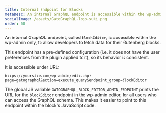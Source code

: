 ```yaml
---
title: Internal Endpoint for Blocks
metaDesc: An internal GraphQL endpoint is accessible within the wp-admin only, to allow developers to fetch data for their Gutenberg blocks.
socialImage: /assets/GatoGraphQL-logo-suki.png
order: 58
---
```


An internal GraphQL endpoint, called `blockEditor`, is accessible within the wp-admin only, to allow developers to fetch data for their Gutenberg blocks.

This endpoint has a pre-defined configuration (i.e. it does not have the user preferences from the plugin applied to it), so its behavior is consistent.

It is accessible under URL:

```apacheconf
https://yoursite.com/wp-admin/edit.php?page=gatographql&action=execute_query&endpoint_group=blockEditor
```

The global JS variable `GATOGRAPHQL_BLOCK_EDITOR_ADMIN_ENDPOINT` prints the URL for the `blockEditor` endpoint in the wp-admin editor, for all users who can access the GraphQL schema. This makes it easier to point to this endpoint within the block's JavaScript code.
